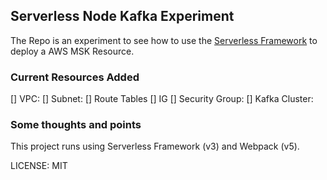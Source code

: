 ## Serverless Node Kafka Experiment

The Repo is an experiment to see how to use the [Serverless Framework](https://serverless.com/) to deploy a AWS MSK Resource.

### Current Resources Added

[] VPC:
[] Subnet:
[] Route Tables
[] IG
[] Security Group:
[] Kafka Cluster:

### Some thoughts and points

This project runs using Serverless Framework (v3) and Webpack (v5).

LICENSE: MIT

